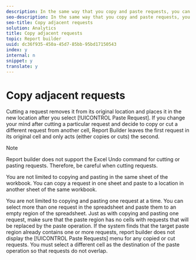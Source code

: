 ```yaml
---
description: In the same way that you copy and paste requests, you can also relocate requests to another part of the spreadsheet by selecting Cut Request from the shortcut menu.
seo-description: In the same way that you copy and paste requests, you can also relocate requests to another part of the spreadsheet by selecting Cut Request from the shortcut menu.
seo-title: Copy adjacent requests
solution: Analytics
title: Copy adjacent requests
topic: Report builder
uuid: dc36f935-450a-45d7-85bb-95bd17150543
index: y
internal: n
snippet: y
translate: y
---
```


# Copy adjacent requests

Cutting a request removes it from its original location and places it in the new location after you select [!UICONTROL  Paste Request]. If you change your mind after cutting a particular request and decide to copy or cut a different request from another cell, Report Builder leaves the first request in its original cell and only acts (either copies or cuts) the second. 


>[!NOTE]
>
>Report builder does not support the Excel Undo command for cutting or pasting requests. Therefore, be careful when cutting requests.



You are not limited to copying and pasting in the same sheet of the workbook. You can copy a request in one sheet and paste to a location in another sheet of the same workbook. 

You are not limited to copying and pasting one request at a time. You can select more than one request in the spreadsheet and paste them to an empty region of the spreadsheet. Just as with copying and pasting one request, make sure that the paste region has no cells with requests that will be replaced by the paste operation. If the system finds that the target paste region already contains one or more requests, report builder does not display the [!UICONTROL  Paste Requests] menu for any copied or cut requests. You must select a different cell as the destination of the paste operation so that requests do not overlap. 
